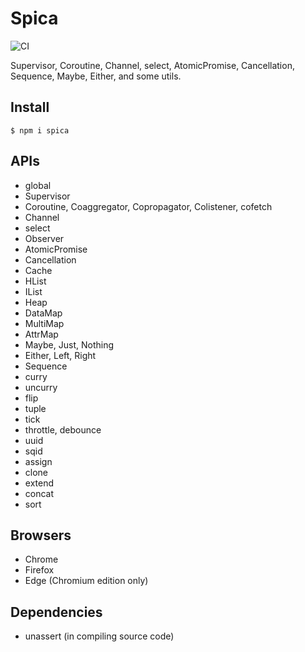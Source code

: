 # Spica

![CI](https://github.com/falsandtru/spica/workflows/CI/badge.svg)

Supervisor, Coroutine, Channel, select, AtomicPromise, Cancellation, Sequence, Maybe, Either, and some utils.

## Install

```
$ npm i spica
```

## APIs

- global
- Supervisor
- Coroutine, Coaggregator, Copropagator, Colistener, cofetch
- Channel
- select
- Observer
- AtomicPromise
- Cancellation
- Cache
- HList
- IList
- Heap
- DataMap
- MultiMap
- AttrMap
- Maybe, Just, Nothing
- Either, Left, Right
- Sequence
- curry
- uncurry
- flip
- tuple
- tick
- throttle, debounce
- uuid
- sqid
- assign
- clone
- extend
- concat
- sort

## Browsers

- Chrome
- Firefox
- Edge (Chromium edition only)

## Dependencies

- unassert (in compiling source code)
